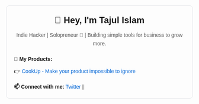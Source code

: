 <div align="center">
        <div
            style="border: 1px solid #e1e4e8; border-radius: 8px; padding: 20px; font-family: Arial, sans-serif; line-height: 1.6; text-align: left;">
            <h2 style="margin: 0; font-size: 24px; text-align: center;">👋 Hey, I'm Tajul Islam</h2>
            <p style="color: #555; margin: 10px 0; text-align: center;">
                Indie Hacker | Solopreneur 🚀 | Building simple tools for business to grow more.
            </p>
            <p style="margin: 20px 0 10px; font-weight: bold;">🌟 My Products:</p>
            <ul style="list-style: none; padding: 0; margin: 0;">
                <li>👉 <a href="https://cookup.me/" target="_blank"
                        style="color: #0366d6; text-decoration: none;">CookUp - Make your product impossible to ignore</a></li>
            </ul>
            <p style="margin: 20px 0 0;"><strong>📫 Connect with me:</strong>
                <a href="https://x.com/mdtajulislam22" target="_blank"
                    style="color: #0366d6; text-decoration: none;">Twitter</a> |
            </p>
        </div>
    </div>

